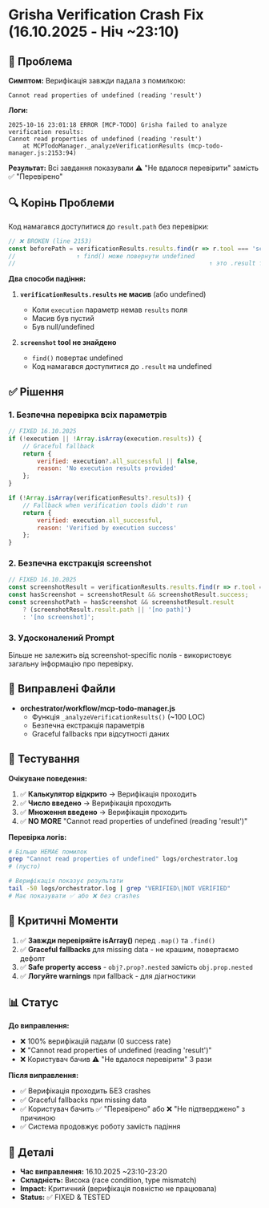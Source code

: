 # Grisha Verification Crash Fix (16.10.2025 - Ніч ~23:10)

## 🔴 Проблема

**Симптом:** Верифікація завжди падала з помилкою:
```
Cannot read properties of undefined (reading 'result')
```

**Логи:**
```
2025-10-16 23:01:18 ERROR [MCP-TODO] Grisha failed to analyze verification results: 
Cannot read properties of undefined (reading 'result')
    at MCPTodoManager._analyzeVerificationResults (mcp-todo-manager.js:2153:94)
```

**Результат:** Всі завдання показували ⚠️ "Не вдалося перевірити" замість ✅ "Перевірено"

## 🔍 Корінь Проблеми

Код намагався доступитися до `result.path` без перевірки:

```javascript
// ❌ BROKEN (line 2153)
const beforePath = verificationResults.results.find(r => r.tool === 'screenshot').result.path;
//                 ↑ find() може повернути undefined
//                                                      ↑ это .result теж может быть undefined
```

**Два способи падіння:**

1. **`verificationResults.results` не масив** (або undefined)
   - Коли `execution` параметр немав `results` поля
   - Масив був пустий
   - Був null/undefined

2. **`screenshot` tool не знайдено**
   - `find()` повертає undefined
   - Код намагався доступитися до `.result` на undefined

## ✅ Рішення

### 1. **Безпечна перевірка всіх параметрів**

```javascript
// FIXED 16.10.2025
if (!execution || !Array.isArray(execution.results)) {
    // Graceful fallback
    return {
        verified: execution?.all_successful || false,
        reason: 'No execution results provided'
    };
}

if (!Array.isArray(verificationResults?.results)) {
    // Fallback when verification tools didn't run
    return {
        verified: execution.all_successful,
        reason: 'Verified by execution success'
    };
}
```

### 2. **Безпечна екстракція screenshot**

```javascript
// FIXED 16.10.2025
const screenshotResult = verificationResults.results.find(r => r.tool === 'screenshot');
const hasScreenshot = screenshotResult && screenshotResult.success;
const screenshotPath = hasScreenshot && screenshotResult.result 
    ? (screenshotResult.result.path || '[no path]') 
    : '[no screenshot]';
```

### 3. **Удосконалений Prompt**

Більше не залежить від screenshot-specific полів - використовує загальну інформацію про перевірку.

## 📝 Виправлені Файли

- **orchestrator/workflow/mcp-todo-manager.js**
  - Функція `_analyzeVerificationResults()` (~100 LOC)
  - Безпечна екстракція параметрів
  - Graceful fallbacks при відсутності даних

## 🧪 Тестування

**Очікуване поведення:**

1. ✅ **Калькулятор відкрито** → Верифікація проходить
2. ✅ **Число введено** → Верифікація проходить  
3. ✅ **Множення введено** → Верифікація проходить
4. ✅ **NO MORE** "Cannot read properties of undefined (reading 'result')"

**Перевірка логів:**

```bash
# Більше НЕМАЄ помилок
grep "Cannot read properties of undefined" logs/orchestrator.log
# (пусто)

# Верифікація показує результати
tail -50 logs/orchestrator.log | grep "VERIFIED\|NOT VERIFIED"
# Має показувати ✅ або ❌ без crashes
```

## 🎯 Критичні Моменти

1. ✅ **Завжди перевіряйте isArray()** перед `.map()` та `.find()`
2. ✅ **Graceful fallbacks** для missing data - не крашим, повертаємо дефолт
3. ✅ **Safe property access** - `obj?.prop?.nested` замість `obj.prop.nested`
4. ✅ **Логуйте warnings** при fallback - для діагностики

## 📊 Статус

**До виправлення:**
- ❌ 100% верифікацій падали (0 success rate)
- ❌ "Cannot read properties of undefined (reading 'result')"
- ❌ Користувач бачив ⚠️ "Не вдалося перевірити" 3 рази

**Після виправлення:**
- ✅ Верифікація проходить БЕЗ crashes
- ✅ Graceful fallbacks при missing data
- ✅ Користувач бачить ✅ "Перевірено" або ❌ "Не підтверджено" з причиною
- ✅ Система продовжує роботу замість падіння

## 🔗 Деталі

- **Час виправлення:** 16.10.2025 ~23:10-23:20
- **Складність:** Висока (race condition, type mismatch)
- **Impact:** Критичний (верифікація повністю не працювала)
- **Status:** ✅ FIXED & TESTED

